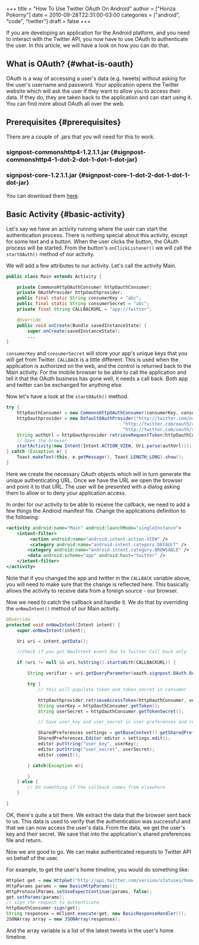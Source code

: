 +++
title = "How To Use Twitter OAuth On Android"
author = ["Honza Pokorny"]
date = 2010-09-28T22:31:00-03:00
categories = ["android", "code", "twitter"]
draft = false
+++

If you are developing an application for the Android platform, and you need to
interact with the Twitter API, you now have to use OAuth to authenticate the
user. In this article, we will have a look on how you can do that.

## What is OAuth? {#what-is-oauth}

OAuth is a way of accessing a user's data (e.g. tweets) without asking for the
user's username and password. Your application opens the Twitter website which
will ask the user if they want to allow you to access their data. If they do,
they are taken back to the application and can start using it. You can find
more about OAuth all over the web.

## Prerequisites {#prerequisites}

There are a couple of .jars that you will need for this to work.

### signpost-commonshttp4-1.2.1.1.jar {#signpost-commonshttp4-1-dot-2-dot-1-dot-1-dot-jar}

### signpost-core-1.2.1.1.jar {#signpost-core-1-dot-2-dot-1-dot-1-dot-jar}

You can download them [here](https://github.com/kaeppler/signpost).

## Basic Activity {#basic-activity}

Let's say we have an activity running where the user can start the
authentication process. There is nothing special about this activity, except
for some text and a button. When the user clicks the button, the OAuth process
will be started. From the button's `onClickListener()` we will call the
`startOAuth()` method of our activity.

We will add a few attributes to our activity. Let's call the activity Main.

```java
public class Main extends Activity {

    private CommonsHttpOAuthConsumer httpOauthConsumer;
    private OAuthProvider httpOauthprovider;
    public final static String consumerKey = "abc";
    public final static String consumerSecret = "abc";
    private final String CALLBACKURL = "app://twitter";

    @Override
    public void onCreate(Bundle savedInstanceState) {
        super.onCreate(savedInstanceState);
        ...
}
```

`consumerKey` and `consumerSecret` will store your app's unique keys that
you will get from Twitter. `CALLBACK` is a little different. This is used
when the application is authorized on the web, and the control is returned back
to the Main activity. For the mobile browser to be able to call the application
and tell it that the OAuth business has gone well, it needs a call back. Both
app and twitter can be exchanged for anything else.

Now let's have a look at the `startOAuth()` method.

```java
try {
    httpOauthConsumer = new CommonsHttpOAuthConsumer(consumerKey, consumerSecret);
    httpOauthprovider = new DefaultOAuthProvider("http://twitter.com/oauth/request_token",
                                            "http://twitter.com/oauth/access_token",
                                            "http://twitter.com/oauth/authorize");
    String authUrl = httpOauthprovider.retrieveRequestToken(httpOauthConsumer, CALLBACKURL);
    // Open the browser
    startActivity(new Intent(Intent.ACTION_VIEW, Uri.parse(authUrl)));
} catch (Exception e) {
    Toast.makeText(this, e.getMessage(), Toast.LENGTH_LONG).show();
}
```

Here we create the necessary OAuth objects which will in turn generate the
unique authenticating URL. Once we have the URL we open the browser and point
it to that URL. The user will be presented with a dialog asking them to allow
or to deny your application access.

In order for our activity to be able to receive the callback, we need to add a
few things the Android manifest file. Change the applications definition to the
following:

```xml
<activity android:name="Main" android:launchMode="singleInstance">
    <intent-filter>
         <action android:name="android.intent.action.VIEW" />
         <category android:name="android.intent.category.DEFAULT" />
        <category android:name="android.intent.category.BROWSABLE" />
        <data android:scheme="app" android:host="twitter" />
    </intent-filter>
</activity>
```

Note that if you changed the app and twitter in the `CALLBACK` variable
above, you will need to make sure that the change is reflected here. This
basically allows the activity to receive data from a foreign source - our
browser.

Now we need to catch the callback and handle it. We do that by overriding the
`onNewIntent()` method of our Main activity.

```java
@Override
protected void onNewIntent(Intent intent) {
    super.onNewIntent(intent);

    Uri uri = intent.getData();

    //Check if you got NewIntent event due to Twitter Call back only

    if (uri != null && uri.toString().startsWith(CALLBACKURL)) {

        String verifier = uri.getQueryParameter(oauth.signpost.OAuth.OAUTH_VERIFIER);

        try {
            // this will populate token and token_secret in consumer

            httpOauthprovider.retrieveAccessToken(httpOauthConsumer, verifier);
            String userKey = httpOauthConsumer.getToken();
            String userSecret = httpOauthConsumer.getTokenSecret();

            // Save user_key and user_secret in user preferences and return

            SharedPreferences settings = getBaseContext().getSharedPreferences("your_app_prefs", 0);
            SharedPreferences.Editor editor = settings.edit();
            editor.putString("user_key", userKey);
            editor.putString("user_secret", userSecret);
            editor.commit();

        } catch(Exception e){

        }
    } else {
        // Do something if the callback comes from elsewhere
    }

}
```

OK, there's quite a bit there. We extract the data that the browser sent back
to us. This data is used to verify that the authentication was successful and
that we can now access the user's data. From the data, we get the user's key
and their secret. We save that into the application's shared preferences file
and return.

Now we are good to go. We can make authenticated requests to Twitter API on
behalf of the user.

For example, to get the user's home timeline, you would do something like:

```java
HttpGet get = new HttpGet("http://api.twitter.com/version/statuses/home_timeline.json");
HttpParams params = new BasicHttpParams();
HttpProtocolParams.setUseExpectContinue(params, false);
get.setParams(params);
// sign the request to authenticate
httpOauthConsumer.sign(get);
String responsex = mClient.execute(get, new BasicResponseHandler());
JSONArray array = new JSONArray(responsex);
```

And the array variable is a list of the latest tweets in the user's home timeline.
